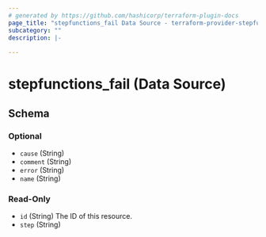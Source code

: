 ```yaml
---
# generated by https://github.com/hashicorp/terraform-plugin-docs
page_title: "stepfunctions_fail Data Source - terraform-provider-stepfunctions"
subcategory: ""
description: |-
  
---
```


# stepfunctions_fail (Data Source)





<!-- schema generated by tfplugindocs -->
## Schema

### Optional

- `cause` (String)
- `comment` (String)
- `error` (String)
- `name` (String)

### Read-Only

- `id` (String) The ID of this resource.
- `step` (String)



